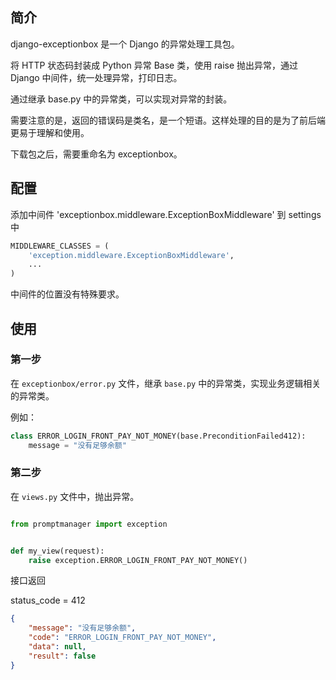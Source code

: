 ## 简介

django-exceptionbox 是一个 Django 的异常处理工具包。

将 HTTP 状态码封装成 Python 异常 Base 类，使用 raise 抛出异常，通过 Django 中间件，统一处理异常，打印日志。

通过继承 base.py 中的异常类，可以实现对异常的封装。

需要注意的是，返回的错误码是类名，是一个短语。这样处理的目的是为了前后端更易于理解和使用。

下载包之后，需要重命名为 exceptionbox。

## 配置

添加中间件 'exceptionbox.middleware.ExceptionBoxMiddleware' 到 settings中

```python
MIDDLEWARE_CLASSES = (
    'exception.middleware.ExceptionBoxMiddleware',
    ...
)
```

中间件的位置没有特殊要求。

## 使用

### 第一步

在 `exceptionbox/error.py` 文件，继承 `base.py` 中的异常类，实现业务逻辑相关的异常类。

例如：

```python
class ERROR_LOGIN_FRONT_PAY_NOT_MONEY(base.PreconditionFailed412):
    message = "没有足够余额"
```

### 第二步

在 `views.py` 文件中，抛出异常。

```python

from promptmanager import exception


def my_view(request):
    raise exception.ERROR_LOGIN_FRONT_PAY_NOT_MONEY()
```

接口返回

status_code = 412

```json
{
    "message": "没有足够余额",
    "code": "ERROR_LOGIN_FRONT_PAY_NOT_MONEY",
    "data": null,
    "result": false
}
```

